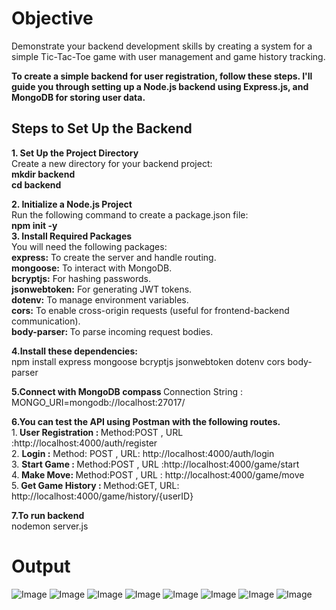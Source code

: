 # Objective 
Demonstrate your backend development skills by creating a system for a simple Tic-Tac-Toe game with user management and game history tracking.  

<strong>To create a simple backend for user registration, follow these steps. I'll guide you through setting up a Node.js backend using Express.js, and MongoDB for storing user data.
</strong>  
 ## Steps to Set Up the Backend
<strong> 1. Set Up the Project Directory </strong>  
Create a new directory for your backend project:  
<strong>
mkdir backend  
cd backend  
</strong>  

<strong> 2. Initialize a Node.js Project </strong>    
Run the following command to create a package.json file:  
<strong> npm init -y  </strong>
<strong>   
3. Install Required Packages</strong>  
You will need the following packages:  
<strong>express:</strong> To create the server and handle routing.  
<strong>mongoose:</strong> To interact with MongoDB.  
<strong>bcryptjs:</strong> For hashing passwords.  
<strong>jsonwebtoken:</strong> For generating JWT tokens.  
<strong>dotenv:</strong> To manage environment variables.  
<strong>cors:</strong> To enable cross-origin requests (useful for frontend-backend communication).  
<strong>body-parser: </strong>To parse incoming request bodies.  
<strong>

4.Install these dependencies:
</strong>  
npm install express mongoose bcryptjs jsonwebtoken dotenv cors body-parser  
<strong>

5.Connect with MongoDB compass </strong>
Connection String : MONGO_URI=mongodb://localhost:27017/

<strong> 6.You can test the API using Postman with the following routes.   </strong>  
1.<strong> User Registration : </strong> Method:POST , URL :http://localhost:4000/auth/register  
2. <strong>Login :</strong> Method: POST , URL: http://localhost:4000/auth/login  
3. <strong> Start Game : </strong> Method:POST , URL :http://localhost:4000/game/start  
4.<strong> Make Move: </strong> Method:POST , URL : http://localhost:4000/game/move  
5.<strong> Get Game History : </strong> Method:GET, URL: http://localhost:4000/game/history/{userID}

<strong>7.To run backend</strong>  
nodemon server.js

# Output
  
![Image](https://github.com/user-attachments/assets/ce5cfbb2-b4d2-4218-9e6b-39a0ea1f965e)
![Image](https://github.com/user-attachments/assets/19f5a112-5216-4bab-bd6c-d650cf3d3cf6)
![Image](https://github.com/user-attachments/assets/6935ae1c-5b57-45ea-be15-ebc4cf73865d)
![Image](https://github.com/user-attachments/assets/019ad35f-1250-422c-a6fc-1d982b42f024)
![Image](https://github.com/user-attachments/assets/ac56d8f4-ce5b-4c8a-9c4e-43855a60f8a7)
![Image](https://github.com/user-attachments/assets/039da752-fcda-442e-ad1c-f481cf2b5c69)
![Image](https://github.com/user-attachments/assets/95d149ed-2b08-4e25-ae2f-c44f7bea1e8d)
![Image](https://github.com/user-attachments/assets/b15ec058-e5c8-4357-8c3f-56fb44f96c2b)
